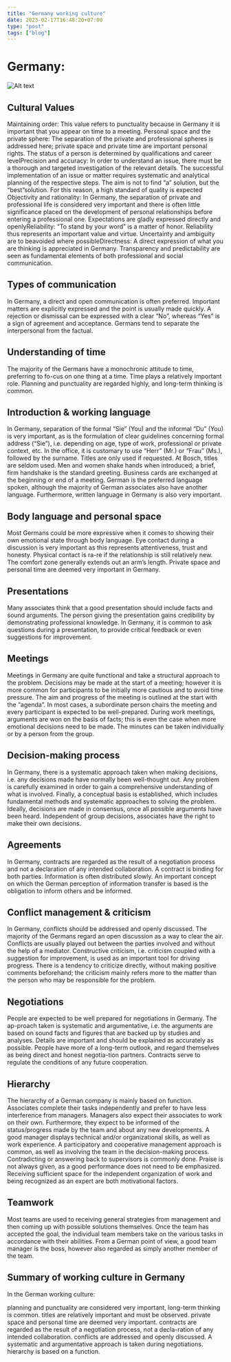 ```yaml
---
title: "Germany working culture"
date: 2023-02-17T16:48:20+07:00
type: "post"
tags: ["blog"]
---
```


# Germany:
![Alt text](https://media.tenor.com/UkSZmNYoAZ8AAAAM/german-germany.gif "Title")

## Cultural Values

Maintaining order: This value refers to punctuality because in Germany it is important that you appear on time to a meeting.
Personal space and the private sphere: The separation of the private and professional spheres is addressed here; private space and private time are important personal rights. The status of a person is determined by qualifications and career levelPrecision and accuracy: In order to understand an issue, there must be a thorough and targeted investigation of the relevant details. The successful implementation of an issue or matter requires systematic and analytical planning of the respective steps. The aim is not to find “a” solution, but the “best”solution. For this reason, a high standard of quality is expected Objectivity and rationality: In Germany, the separation of private and professional life is considered very important and there is often little significance placed on the development of personal relationships before entering a professional one. Expectations are gladly expressed directly and openlyReliability: “To stand by your word” is a matter of honor. Reliability thus represents an important value and virtue. Uncertainty and ambiguity are to beavoided where possibleDirectness: A direct expression of what you are thinking is appreciated in Germany. Transparency and predictability are seen as fundamental elements of both professional and social communication.

##  Types of communication

In Germany, a direct and open communication is often preferred. Important matters are explicitly expressed and the point is usually made quickly. A rejection or dismissal can be expressed with a clear “No”, whereas “Yes” is a sign of agreement and acceptance. Germans tend to separate the interpersonal from the factual.

##  Understanding of time

The majority of the Germans have a monochronic attitude to time, preferring to fo-cus on one thing at a time. Time plays a relatively important role. Planning and punctuality are regarded highly, and long-term thinking is common.

##  Introduction  & working language

In Germany, separation of the formal “Sie” (You) and the informal “Du” (You) is very important, as is the formulation of clear guidelines concerning formal address (“Sie”), i.e. depending on age, type of work, professional or private context, etc. In the office, it is customary to use “Herr” (Mr.) or “Frau” (Ms.), followed by the surname. Titles are only used if requested. At Bosch, titles are seldom used. Men and women shake hands when introduced; a brief, firm handshake is the standard greeting. Business cards are exchanged at the beginning or end of a meeting. German is the preferred language spoken, although the majority of German associates also have another language. Furthermore, written language in Germany is also very important.

##  Body language and personal space

Most Germans could be more expressive when it comes to showing their own emotional state through body language. Eye contact during a discussion is very important as this represents attentiveness, trust and honesty. Physical contact is ra-re if the relationship is still relatively new. The comfort zone generally extends out an arm’s length. Private space and personal time are deemed very important in Germany.

##  Presentations

Many associates think that a good presentation should include facts and sound arguments. The person giving the presentation gains credibility by demonstrating professional knowledge. In Germany, it is common to ask questions during a presentation, to provide critical feedback or even suggestions for improvement.

##  Meetings

Meetings in Germany are quite functional and take a structural approach to the problem. Decisions may be made at the start of a meeting; however it is more common for participants to be initially more cautious and to avoid time pressure. The aim and progress of the meeting is outlined at the start with the “agenda”. In most cases, a subordinate person chairs the meeting and every participant is expected to be well-prepared. During work meetings, arguments are won on the basis of facts; this is even the case when more emotional decisions need to be made. The minutes can be taken individually or by a person from the group.

##  Decision-making process

In Germany, there is a systematic approach taken when making decisions, i.e. any decisions made have normally been well-thought out. Any problem is carefully examined in order to gain a comprehensive understanding of what is involved. Finally, a conceptual basis is established, which includes fundamental methods and systematic approaches to solving the problem. Ideally, decisions are made in consensus, once all possible arguments have been heard. Independent of group decisions, associates have the right to make their own decisions.

##  Agreements

In Germany, contracts are regarded as the result of a negotiation process and not a declaration of any intended collaboration. A contract is binding for both parties. Information is often distributed slowly. An important concept on which the German perception of information transfer is based is the obligation to inform others and be informed.

##  Conflict management & criticism

In Germany, conflicts should be addressed and openly discussed. The majority of the Germans regard an open discussion as a way to clear the air. Conflicts are usually played out between the parties involved and without the help of a mediator. Constructive criticism, i.e. criticism coupled with a suggestion for improvement, is used as an important tool for driving progress. There is a tendency to criticize directly, without making positive comments beforehand; the criticism mainly refers more to the matter than the person who may be responsible for the problem.

## Negotiations

People are expected to be well prepared for negotiations in Germany. The ap-proach taken is systematic and argumentative, i.e. the arguments are based on sound facts and figures that are backed up by studies and analyses. Details are important and should be explained as accurately as possible. People have more of a long-term outlook, and regard themselves as being direct and honest negotia-tion partners. Contracts serve to regulate the conditions of any future cooperation.

## Hierarchy

The hierarchy of a German company is mainly based on function. Associates complete their tasks independently and prefer to have less interference from managers. Managers also expect their associates to work on their own. Furthermore, they expect to be informed of the status/progress made by the team and about any new developments. A good manager displays technical and/or organizational skills, as well as work experience. A participatory and cooperative management approach is common, as well as involving the team in the decision-making process. Contradicting or answering back to supervisors is commonly done. Praise is not always given, as a good performance does not need to be emphasized. Receiving sufficient space for the independent organization of work and being recognized as an expert are both motivational factors.

## Teamwork

Most teams are used to receiving general strategies from management and then coming up with possible solutions themselves. Once the team has accepted the goal, the individual team members take on the various tasks in accordance with their abilities. From a German point of view, a good team manager is the boss, however also regarded as simply another member of the team.
## Summary of working culture in Germany


In the German working culture:

planning and punctuality are considered very important, long-term thinking is common.
titles are relatively important and must be observed.
private space and personal time are deemed very important.
contracts are regarded as the result of a negotiation process, not a decla-ration of any intended collaboration.
conflicts are addressed and openly discussed.
A systematic and argumentative approach is taken during negotiations.
hierarchy is based on a function.
 




